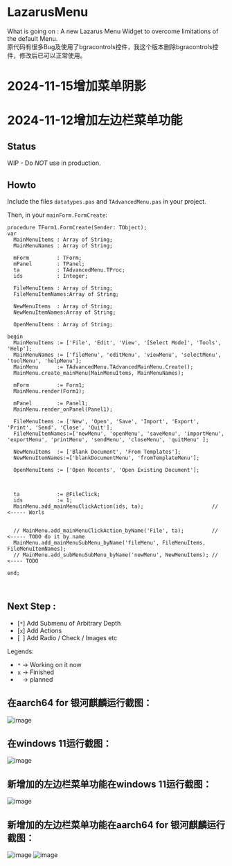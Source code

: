 # LazarusMenu

What is going on : A new Lazarus Menu Widget to overcome limitations of the default Menu.  
原代码有很多Bug及使用了bgracontrols控件，我这个版本删除bgracontrols控件，修改后已可以正常使用。  
# 2024-11-15增加菜单阴影  
# 2024-11-12增加左边栏菜单功能  

## Status
WIP - Do *NOT* use in production.

## Howto 

Include the files `datatypes.pas` and `TAdvancedMenu.pas` in your project.

Then, in your `mainForm.FormCreate`:

```
procedure TForm1.FormCreate(Sender: TObject);
var
  MainMenuItems : Array of String;
  MainMenuNames : Array of String;

  mForm         : TForm;
  mPanel        : TPanel;
  ta            : TAdvancedMenu.TProc;
  ids           : Integer;

  FileMenuItems : Array of String;
  FileMenuItemNames:Array of String;

  NewMenuItems  : Array of String;
  NewMenuItemNames:Array of String;

  OpenMenuItems : Array of String;

begin
  MainMenuItems := ['File', 'Edit', 'View', '[Select Mode]', 'Tools', 'Help'];
  MainMenuNames := ['fileMenu', 'editMenu', 'viewMenu', 'selectMenu', 'toolMenu', 'helpMenu'];
  MainMenu      := TAdvancedMenu.TAdvancedMainMenu.Create();
  MainMenu.create_mainMenu(MainMenuItems, MainMenuNames);

  mForm         := Form1;
  MainMenu.render(Form1);

  mPanel        := Panel1;
  MainMenu.render_onPanel(Panel1);

  FileMenuItems := ['New', 'Open', 'Save', 'Import', 'Export', 'Print', 'Send', 'Close', 'Quit'];
  FileMenuItemNames:=['newMenu', 'openMenu', 'saveMenu', 'importMenu', 'exportMenu', 'printMenu', 'sendMenu', 'closeMenu', 'quitMenu' ];

  NewMenuItems  := ['Blank Document', 'From Templates'];
  NewMenuItemNames:=['blankDocumentMenu', 'fromTemplateMenu'];

  OpenMenuItems := ['Open Recents', 'Open Existing Document'];


  
  ta            := @FileClick;
  ids           := 1;
  MainMenu.add_mainMenuClickAction(ids, ta);                      // <----- Worls
  

  // MainMenu.add_mainMenuClickAction_byName('File', ta);         // <----- TODO do it by name
  MainMenu.add_mainMenuSubMenu_byName('fileMenu', FileMenuItems, FileMenuItemNames);
  // MainMenu.add_subMenuSubMenu_byName('newMenu', NewMenuItems); // <---- TODO

end;



```

## Next Step :

- [`*`] Add Submenu of Arbitrary Depth
- [`x`] Add Actions
- [` `] Add Radio / Check / Images etc

Legends:

- `*` -> Working on it now
- `x` -> Finished
- ` ` -> planned  

## 在aarch64 for 银河麒麟运行截图：  
![image](https://github.com/user-attachments/assets/bc395d6d-9ea2-4c0d-89bb-5d068971b550)
## 在windows 11运行截图：  
![image](https://github.com/user-attachments/assets/f64d214b-8af2-4cd3-940a-0aa2ea04f6db)
## 新增加的左边栏菜单功能在windows 11运行截图：
![image](https://github.com/user-attachments/assets/6869bc44-d26c-4330-9459-ef3bb7c98fd4)
## 新增加的左边栏菜单功能在aarch64 for 银河麒麟运行截图：
![image](https://github.com/user-attachments/assets/3c1d3a94-b10d-43dc-994c-837bded5b561)
![image](https://github.com/user-attachments/assets/a5c765ff-45aa-4c53-bf69-90f2818abde2)



